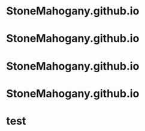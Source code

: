# StoneMahogany.github.io
# StoneMahogany.github.io
# StoneMahogany.github.io
# StoneMahogany.github.io
# test
